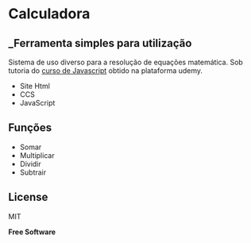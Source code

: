 # Calculadora
## _Ferramenta simples para utilização

Sistema de uso diverso para a resolução de equações matemática. Sob tutoria do [curso de Javascript](https://www.udemy.com/course/aprenda-javascript-em-7-dias) obtido na plataforma udemy. 

- Site Html 
- CCS
- JavaScript

## Funções

- Somar
- Multiplicar
- Dividir
- Subtrair

## License

MIT

**Free Software**

